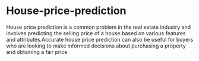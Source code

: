 # House-price-prediction
House price prediction is a common problem in the real estate industry and involves predicting the selling price of a house based on various features and attributes.Accurate house price prediction can also be useful for buyers who are looking to make informed decisions about purchasing a property and obtaining a fair price
